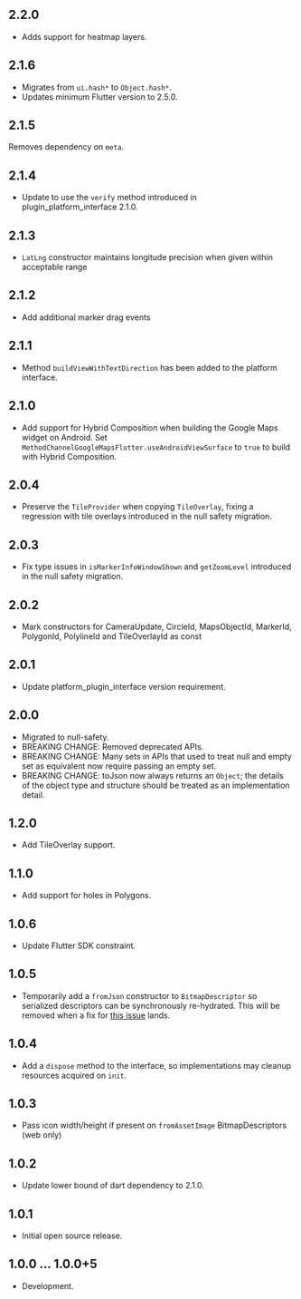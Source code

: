 ## 2.2.0

* Adds support for heatmap layers.

## 2.1.6

* Migrates from `ui.hash*` to `Object.hash*`.
* Updates minimum Flutter version to 2.5.0.

## 2.1.5

Removes dependency on `meta`.

## 2.1.4

* Update to use the `verify` method introduced in plugin_platform_interface 2.1.0.

## 2.1.3

* `LatLng` constructor maintains longitude precision when given within
  acceptable range

## 2.1.2

* Add additional marker drag events

## 2.1.1

* Method `buildViewWithTextDirection` has been added to the platform interface.

## 2.1.0

* Add support for Hybrid Composition when building the Google Maps widget on Android. Set
  `MethodChannelGoogleMapsFlutter.useAndroidViewSurface` to `true` to build with Hybrid Composition.

## 2.0.4

* Preserve the `TileProvider` when copying `TileOverlay`, fixing a
  regression with tile overlays introduced in the null safety migration.

## 2.0.3

* Fix type issues in `isMarkerInfoWindowShown` and `getZoomLevel` introduced
  in the null safety migration.

## 2.0.2

* Mark constructors for CameraUpdate, CircleId, MapsObjectId, MarkerId, PolygonId, PolylineId and TileOverlayId as const

## 2.0.1

* Update platform_plugin_interface version requirement.

## 2.0.0

* Migrated to null-safety.
* BREAKING CHANGE: Removed deprecated APIs.
* BREAKING CHANGE: Many sets in APIs that used to treat null and empty set as
  equivalent now require passing an empty set.
* BREAKING CHANGE: toJson now always returns an `Object`; the details of the
  object type and structure should be treated as an implementation detail.

## 1.2.0

* Add TileOverlay support.

## 1.1.0

* Add support for holes in Polygons.

## 1.0.6

* Update Flutter SDK constraint.

## 1.0.5

* Temporarily add a `fromJson` constructor to `BitmapDescriptor` so serialized descriptors can be synchronously re-hydrated. This will be removed when a fix for [this issue](https://github.com/flutter/flutter/issues/70330) lands.

## 1.0.4

* Add a `dispose` method to the interface, so implementations may cleanup resources acquired on `init`.

## 1.0.3

* Pass icon width/height if present on `fromAssetImage` BitmapDescriptors (web only)

## 1.0.2

* Update lower bound of dart dependency to 2.1.0.

## 1.0.1

* Initial open source release.

## 1.0.0 ... 1.0.0+5

* Development.
